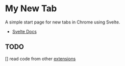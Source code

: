 # My New Tab

A simple start page for new tabs in Chrome using Svelte.

- [Svelte Docs](https://svelte.dev/docs)

## TODO

[] read code from other [extensions](https://github.com/orgs/chrome-extensions/repositories?type=all)

